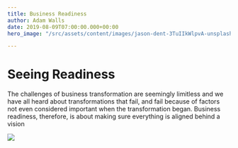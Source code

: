 ```yaml
---
title: Business Readiness
author: Adam Walls
date: 2019-08-09T07:00:00.000+00:00
hero_image: "/src/assets/content/images/jason-dent-3TuIIkWlpvA-unsplash.jpg"

---
```

# Seeing Readiness

The challenges of business transformation are seemingly limitless and we have all heard about transformations that fail, and fail because of factors not even considered important when the transformation began. Business readiness, therefore, is about making sure everything is aligned behind a vision

![](/src/assets/content/images/ruslan-bardash-g83y6do219w-unsplash.jpg)